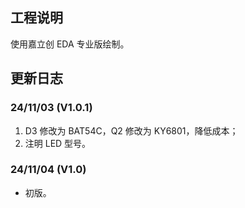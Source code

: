 ## 工程说明
使用嘉立创 EDA 专业版绘制。

## 更新日志

### 24/11/03 (V1.0.1)
1. D3 修改为 BAT54C，Q2 修改为 KY6801，降低成本；
2. 注明 LED 型号。

### 24/11/04 (V1.0)
- 初版。

